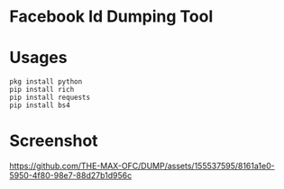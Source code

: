 # Facebook Id Dumping Tool
# Usages
```
pkg install python
pip install rich
pip install requests
pip install bs4
```
# Screenshot
https://github.com/THE-MAX-OFC/DUMP/assets/155537595/8161a1e0-5950-4f80-98e7-88d27b1d956c
